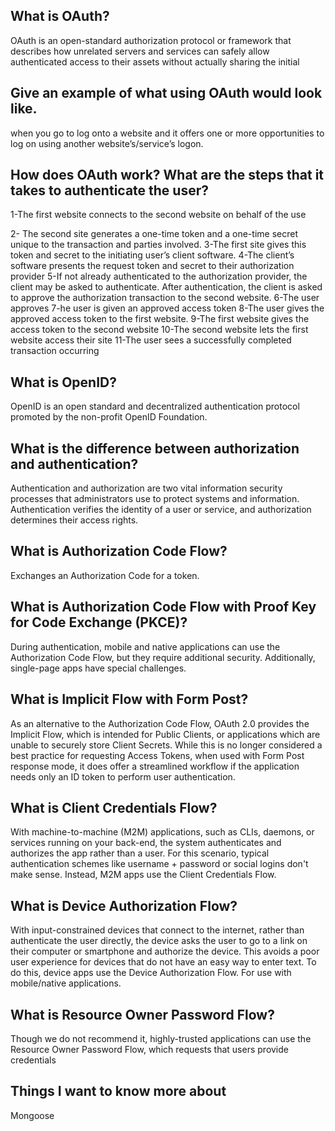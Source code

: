 ## What is OAuth?
OAuth is an open-standard authorization protocol or framework that describes how unrelated servers and services can safely allow authenticated access to their assets without actually sharing the initial

## Give an example of what using OAuth would look like.

when you go to log onto a website and it offers one or more opportunities to log on using another website’s/service’s logon.

## How does OAuth work? What are the steps that it takes to authenticate the user?
1-The first website connects to the second website on behalf of the use

2- The second site generates a one-time token and a one-time secret unique to the transaction and parties involved.
3-The first site gives this token and secret to the initiating user’s client software.
4-The client’s software presents the request token and secret to their authorization provider 
5-If not already authenticated to the authorization provider, the client may be asked to authenticate. After authentication, the client is asked to approve the authorization transaction to the second website.
6-The user approves 
7-he user is given an approved access token
8-The user gives the approved access token to the first website.
9-The first website gives the access token to the second website
10-The second website lets the first website access their site 
11-The user sees a successfully completed transaction occurring
## What is OpenID?
OpenID is an open standard and decentralized authentication protocol promoted by the non-profit OpenID Foundation.
## What is the difference between authorization and authentication?
Authentication and authorization are two vital information security processes that administrators use to protect systems and information. Authentication verifies the identity of a user or service, and authorization determines their access rights.
## What is Authorization Code Flow?
Exchanges an Authorization Code for a token.
## What is Authorization Code Flow with Proof Key for Code Exchange (PKCE)?
During authentication, mobile and native applications can use the Authorization Code Flow, but they require additional security. Additionally, single-page apps have special challenges.
## What is Implicit Flow with Form Post?
As an alternative to the Authorization Code Flow, OAuth 2.0 provides the Implicit Flow, which is intended for Public Clients, or applications which are unable to securely store Client Secrets. While this is no longer considered a best practice for requesting Access Tokens, when used with Form Post response mode, it does offer a streamlined workflow if the application needs only an ID token to perform user authentication.
## What is Client Credentials Flow?
With machine-to-machine (M2M) applications, such as CLIs, daemons, or services running on your back-end, the system authenticates and authorizes the app rather than a user. For this scenario, typical authentication schemes like username + password or social logins don't make sense. Instead, M2M apps use the Client Credentials Flow.
## What is Device Authorization Flow?
With input-constrained devices that connect to the internet, rather than authenticate the user directly, the device asks the user to go to a link on their computer or smartphone and authorize the device. This avoids a poor user experience for devices that do not have an easy way to enter text. To do this, device apps use the Device Authorization Flow. For use with mobile/native applications.
## What is Resource Owner Password Flow?
Though we do not recommend it, highly-trusted applications can use the Resource Owner Password Flow, which requests that users provide credentials
## Things I want to know more about
Mongoose